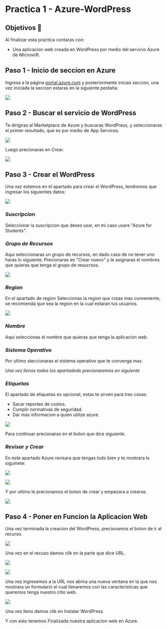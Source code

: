 
# Practica 1 - Azure-WordPress

## Objetivos 🥅

Al finalizar esta practica contaras con: 
- Una aplicacion web creada en WordPress por medio del servicio Azure de Microsoft.


## Paso 1 - Inicio de seccion en Azure

Ingresa a la página [portal.azure.com](https://portal.azure.com/) y posteriormente inicias seccion, una vez iniciada la seccion estaras en la siguiente pestaña:

![](./img/homeAzureF.png)

## Paso 2 - Buscar el servicio de WordPress

Te dirigiras al Marketplace de Azure y buscaras WordPress, y seleccionaras el primer resultado, que es por medio de App Services.

![](./img/mp.png)

Luego precionaras en Crear.

![](./img/Creationwordpress.PNG)


## Paso 3 - Crear el WordPress
Una vez estemos en el apartado para crear el WordPress, tendremos que ingresar los siguientes datos:

![](./img/wordpressC.PNG)


### *Suscripcion*
Seleccionar la suscripcion que deses usar, en mi caso usare "Azure for Students".

### *Grupo de Recursos*
Aqui seleccionaras un grupo de recursos, en dado caso de no tener uno haras lo siguiente.
Precionaras en "Crear nuevo" y le asignaras el nombres que quieras que tenga el grupo de resucrsos.

![](./img/grupoDeRecursos.PNG)


### *Region*
En el apartado de region Seleccionas la region que creas mas conveniente, se recomienda que sea la region en la cual estaran tus usuarios.

![](./img/region.PNG)

### *Nombre*

Aqui seleccionas el nombre que quieras que tenga la aplicacion web.

### *Sistema Operativo*

Por ultimo sleccionaras el sistema operativo que te convenga mas.


*Una vez llenos todos los apartadods precionaremos en siguiente*

### *Etiquetas*

El apartado de etiquetas es opcional, estas te sirven para tres cosas:

* Sacar reportes de costos.
* Cumplir normativas de seguridad.
* Dar mas informacion a quien utilize azure.

![](./img/etiquetas.PNG)

Para continuar precionaras en el boton que dice siguiente.

### *Revisar y Crear*

En este apartado Azure revisara que tengas todo bien y te mostrara lo siguinete:

![](./img/revision1.PNG)

![](./img/revision2.PNG)

Y por ultimo le precionamos el boton de crear y empezara a crearse.

![](./img/creacion.PNG)



## Paso 4 - Poner en Funcion la Aplicacion Web

Una vez terminada la creacion del WordPress, precionamos el boton de ir al recurso.

![](./img/creacionFinish.PNG)

Una vez en el recuso damos clik en la parte que dice URL.

![](./img/recurso.PNG)

![](./img/url.PNG)

Una vez ingresemos a la URL nos abrira una nueva ventana en la que nos mostrara un formulario el cual llenaremos con las caracteristicas que queremos tenga nuestro citio web.

![](./img/form.PNG)

Una vez lleno damos clik en Instalar WordPress


Y con esto tenemos Finalizada nuestra aplicacion web en Azure.
